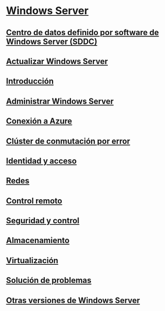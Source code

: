 # [Windows Server](windows-server.md)
## [Centro de datos definido por software de Windows Server (SDDC)](sddc.md)
## [Actualizar Windows Server](upgrade/upgrade-overview.md)
## [Introducción](get-started/Server-Basics.md)
## [Administrar Windows Server](administration/manage-windows-server.yml)
## [Conexión a Azure](azure-hybrid-services/index.md)
## [Clúster de conmutación por error](failover-clustering/failover-clustering-overview.md)
## [Identidad y acceso](identity/Identity-and-Access.yml)
## [Redes](networking/index.yml)
## [Control remoto](remote/index.md)
## [Seguridad y control](security/security-and-assurance.md)
## [Almacenamiento](storage/storage.yml)
## [Virtualización](virtualization/virtualization.md)
## [Solución de problemas](troubleshoot/windows-server-troubleshooting.md)
## [Otras versiones de Windows Server](windows-server-versions.md)
